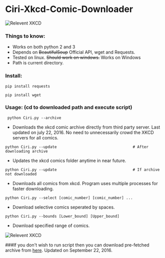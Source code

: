 # Ciri-Xkcd-Comic-Downloader

![Relevent XKCD](https://imgs.xkcd.com/comics/code_quality.png)



### Things to know:
  - Works on both python 2 and 3
  - Depends on ~~BeautifulSoup~~  Official API, wget and Requests. 
  - Tested on linux. ~~Should work on windows.~~ Works on Windows
  - Path is current directory. 

### Install:
`pip install requests`

`pip install wget`


### Usage: (cd to downloaded path and execute script)

``` python Ciri.py --archive```

- Downloads the xkcd comic archive directly from third party server. Last updated on july 22, 2016. No need to unnecessarily crowd the XKCD servers for all comics.


```python Ciri.py --update	                             	# After downloading archive```

- Updates the xkcd comics folder anytime in near future.


```python Ciri.py --update	                            	# If archive not downloaded```

- Downloads all comics from xkcd. Program uses multiple processes for faster downloading.


```python Ciri.py --select [comic_number] [comic_number] ...```

- Download selective comics seperated by spaces.


```python Ciri.py --bounds [Lower_bound] [Upper_bound]```

- Download specified range of comics.

![Relevent XKCD](https://imgs.xkcd.com/comics/code_quality_2.png)


###If you don't wish to run script then you can download pre-fetched archive from [here](http://www.insomniacprogrammer.hol.es/xkcd/XKCD_Comics.zip). Updated on September 22, 2016.
